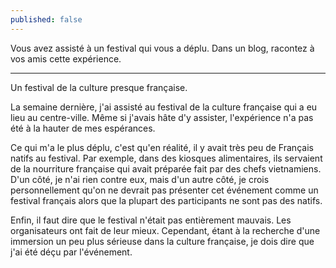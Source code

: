 ```yaml
---
published: false
---
```

Vous avez assisté à un festival qui vous a déplu. Dans un blog, racontez à vos amis cette expérience.

---
Un festival de la culture presque française.

La semaine dernière, j'ai assisté au festival de la culture française qui a eu lieu au centre-ville. Même si j'avais hâte d'y assister, l'expérience n'a pas été à la hauter de mes espérances.

Ce qui m'a le plus déplu, c'est qu'en réalité, il y avait très peu de Français natifs au festival. Par exemple, dans des kiosques alimentaires, ils servaient de la nourriture française qui avait préparée fait par des chefs vietnamiens. D'un côté, je n'ai rien contre eux, mais d'un autre côté, je crois personnellement qu'on ne devrait pas présenter cet événement comme un festival français alors que la plupart des participants ne sont pas des natifs.

Enfin, il faut dire que le festival n'était pas entièrement mauvais. Les organisateurs ont fait de leur mieux. Cependant, étant à la recherche d'une immersion un peu plus sérieuse dans la culture française, je dois dire que j'ai été déçu par l'événement.
